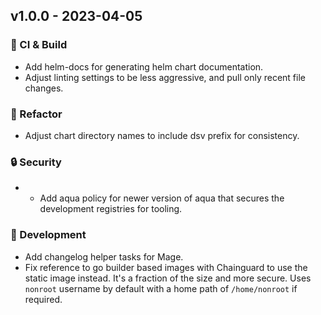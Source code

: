 ## v1.0.0 - 2023-04-05

### 🤖 CI & Build

- Add helm-docs for generating helm chart documentation.
- Adjust linting settings to be less aggressive, and pull only recent file changes.

### 🔨 Refactor

- Adjust chart directory names to include dsv prefix for consistency.

### 🔒 Security

- - Add aqua policy for newer version of aqua that secures the development registries for tooling.

### 🤖 Development

- Add changelog helper tasks for Mage.
- Fix reference to go builder based images with Chainguard to use the static image instead. It's a fraction of the size and more secure. Uses `nonroot` username by default with a home path of `/home/nonroot` if required.
